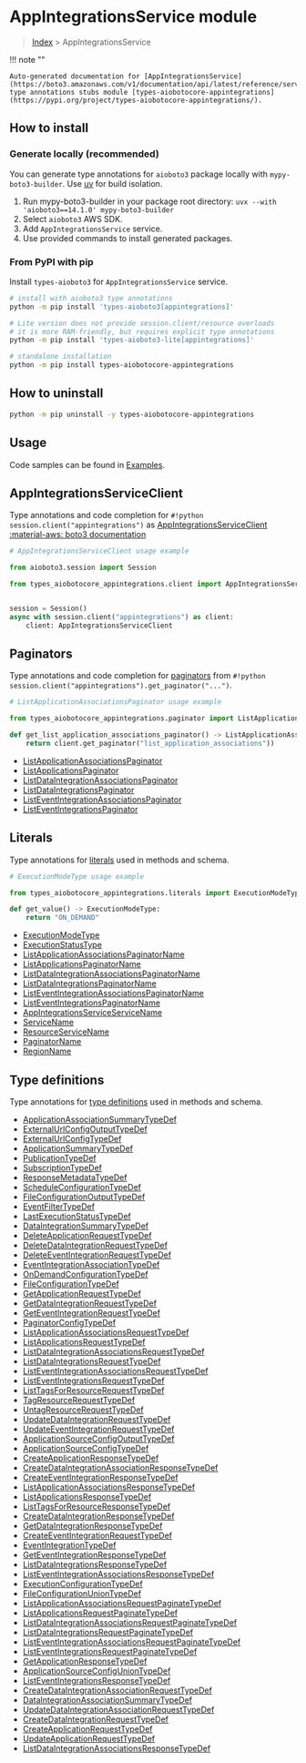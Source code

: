 # AppIntegrationsService module

> [Index](../README.md) > AppIntegrationsService


!!! note ""

    Auto-generated documentation for [AppIntegrationsService](https://boto3.amazonaws.com/v1/documentation/api/latest/reference/services/appintegrations.html#appintegrationsservice)
    type annotations stubs module [types-aiobotocore-appintegrations](https://pypi.org/project/types-aiobotocore-appintegrations/).

## How to install

### Generate locally (recommended)

You can generate type annotations for `aioboto3` package locally with `mypy-boto3-builder`.
Use [uv](https://docs.astral.sh/uv/getting-started/installation/) for build isolation.

1. Run mypy-boto3-builder in your package root directory: `uvx --with 'aioboto3==14.1.0' mypy-boto3-builder`
1. Select `aioboto3` AWS SDK.
1. Add `AppIntegrationsService` service.
1. Use provided commands to install generated packages.



### From PyPI with pip

Install `types-aioboto3` for `AppIntegrationsService` service.

```bash
# install with aioboto3 type annotations
python -m pip install 'types-aioboto3[appintegrations]'

# Lite version does not provide session.client/resource overloads
# it is more RAM-friendly, but requires explicit type annotations
python -m pip install 'types-aioboto3-lite[appintegrations]'

# standalone installation
python -m pip install types-aiobotocore-appintegrations
```



## How to uninstall

```bash
python -m pip uninstall -y types-aiobotocore-appintegrations
```

## Usage

Code samples can be found in [Examples](./usage.md).

## AppIntegrationsServiceClient

Type annotations and code completion for  `#!python session.client("appintegrations")` as [AppIntegrationsServiceClient](./client.md)
[:material-aws: boto3 documentation](https://boto3.amazonaws.com/v1/documentation/api/latest/reference/services/appintegrations.html#AppIntegrationsService.Client)

```python
# AppIntegrationsServiceClient usage example

from aioboto3.session import Session

from types_aiobotocore_appintegrations.client import AppIntegrationsServiceClient


session = Session()
async with session.client("appintegrations") as client:
    client: AppIntegrationsServiceClient
```


## Paginators

Type annotations and code completion for
[paginators](./paginators.md)
from `#!python session.client("appintegrations").get_paginator("...")`.

```python
# ListApplicationAssociationsPaginator usage example

from types_aiobotocore_appintegrations.paginator import ListApplicationAssociationsPaginator

def get_list_application_associations_paginator() -> ListApplicationAssociationsPaginator:
    return client.get_paginator("list_application_associations"))
```

- [ListApplicationAssociationsPaginator](./paginators.md#listapplicationassociationspaginator)
- [ListApplicationsPaginator](./paginators.md#listapplicationspaginator)
- [ListDataIntegrationAssociationsPaginator](./paginators.md#listdataintegrationassociationspaginator)
- [ListDataIntegrationsPaginator](./paginators.md#listdataintegrationspaginator)
- [ListEventIntegrationAssociationsPaginator](./paginators.md#listeventintegrationassociationspaginator)
- [ListEventIntegrationsPaginator](./paginators.md#listeventintegrationspaginator)








## Literals

Type annotations for [literals](./literals.md) used in methods and schema.

```python
# ExecutionModeType usage example

from types_aiobotocore_appintegrations.literals import ExecutionModeType

def get_value() -> ExecutionModeType:
    return "ON_DEMAND"
```

- [ExecutionModeType](./literals.md#executionmodetype)
- [ExecutionStatusType](./literals.md#executionstatustype)
- [ListApplicationAssociationsPaginatorName](./literals.md#listapplicationassociationspaginatorname)
- [ListApplicationsPaginatorName](./literals.md#listapplicationspaginatorname)
- [ListDataIntegrationAssociationsPaginatorName](./literals.md#listdataintegrationassociationspaginatorname)
- [ListDataIntegrationsPaginatorName](./literals.md#listdataintegrationspaginatorname)
- [ListEventIntegrationAssociationsPaginatorName](./literals.md#listeventintegrationassociationspaginatorname)
- [ListEventIntegrationsPaginatorName](./literals.md#listeventintegrationspaginatorname)
- [AppIntegrationsServiceServiceName](./literals.md#appintegrationsserviceservicename)
- [ServiceName](./literals.md#servicename)
- [ResourceServiceName](./literals.md#resourceservicename)
- [PaginatorName](./literals.md#paginatorname)
- [RegionName](./literals.md#regionname)




## Type definitions

Type annotations for [type definitions](./type_defs.md) used in methods and schema.

- [ApplicationAssociationSummaryTypeDef](./type_defs.md#applicationassociationsummarytypedef)
- [ExternalUrlConfigOutputTypeDef](./type_defs.md#externalurlconfigoutputtypedef)
- [ExternalUrlConfigTypeDef](./type_defs.md#externalurlconfigtypedef)
- [ApplicationSummaryTypeDef](./type_defs.md#applicationsummarytypedef)
- [PublicationTypeDef](./type_defs.md#publicationtypedef)
- [SubscriptionTypeDef](./type_defs.md#subscriptiontypedef)
- [ResponseMetadataTypeDef](./type_defs.md#responsemetadatatypedef)
- [ScheduleConfigurationTypeDef](./type_defs.md#scheduleconfigurationtypedef)
- [FileConfigurationOutputTypeDef](./type_defs.md#fileconfigurationoutputtypedef)
- [EventFilterTypeDef](./type_defs.md#eventfiltertypedef)
- [LastExecutionStatusTypeDef](./type_defs.md#lastexecutionstatustypedef)
- [DataIntegrationSummaryTypeDef](./type_defs.md#dataintegrationsummarytypedef)
- [DeleteApplicationRequestTypeDef](./type_defs.md#deleteapplicationrequesttypedef)
- [DeleteDataIntegrationRequestTypeDef](./type_defs.md#deletedataintegrationrequesttypedef)
- [DeleteEventIntegrationRequestTypeDef](./type_defs.md#deleteeventintegrationrequesttypedef)
- [EventIntegrationAssociationTypeDef](./type_defs.md#eventintegrationassociationtypedef)
- [OnDemandConfigurationTypeDef](./type_defs.md#ondemandconfigurationtypedef)
- [FileConfigurationTypeDef](./type_defs.md#fileconfigurationtypedef)
- [GetApplicationRequestTypeDef](./type_defs.md#getapplicationrequesttypedef)
- [GetDataIntegrationRequestTypeDef](./type_defs.md#getdataintegrationrequesttypedef)
- [GetEventIntegrationRequestTypeDef](./type_defs.md#geteventintegrationrequesttypedef)
- [PaginatorConfigTypeDef](./type_defs.md#paginatorconfigtypedef)
- [ListApplicationAssociationsRequestTypeDef](./type_defs.md#listapplicationassociationsrequesttypedef)
- [ListApplicationsRequestTypeDef](./type_defs.md#listapplicationsrequesttypedef)
- [ListDataIntegrationAssociationsRequestTypeDef](./type_defs.md#listdataintegrationassociationsrequesttypedef)
- [ListDataIntegrationsRequestTypeDef](./type_defs.md#listdataintegrationsrequesttypedef)
- [ListEventIntegrationAssociationsRequestTypeDef](./type_defs.md#listeventintegrationassociationsrequesttypedef)
- [ListEventIntegrationsRequestTypeDef](./type_defs.md#listeventintegrationsrequesttypedef)
- [ListTagsForResourceRequestTypeDef](./type_defs.md#listtagsforresourcerequesttypedef)
- [TagResourceRequestTypeDef](./type_defs.md#tagresourcerequesttypedef)
- [UntagResourceRequestTypeDef](./type_defs.md#untagresourcerequesttypedef)
- [UpdateDataIntegrationRequestTypeDef](./type_defs.md#updatedataintegrationrequesttypedef)
- [UpdateEventIntegrationRequestTypeDef](./type_defs.md#updateeventintegrationrequesttypedef)
- [ApplicationSourceConfigOutputTypeDef](./type_defs.md#applicationsourceconfigoutputtypedef)
- [ApplicationSourceConfigTypeDef](./type_defs.md#applicationsourceconfigtypedef)
- [CreateApplicationResponseTypeDef](./type_defs.md#createapplicationresponsetypedef)
- [CreateDataIntegrationAssociationResponseTypeDef](./type_defs.md#createdataintegrationassociationresponsetypedef)
- [CreateEventIntegrationResponseTypeDef](./type_defs.md#createeventintegrationresponsetypedef)
- [ListApplicationAssociationsResponseTypeDef](./type_defs.md#listapplicationassociationsresponsetypedef)
- [ListApplicationsResponseTypeDef](./type_defs.md#listapplicationsresponsetypedef)
- [ListTagsForResourceResponseTypeDef](./type_defs.md#listtagsforresourceresponsetypedef)
- [CreateDataIntegrationResponseTypeDef](./type_defs.md#createdataintegrationresponsetypedef)
- [GetDataIntegrationResponseTypeDef](./type_defs.md#getdataintegrationresponsetypedef)
- [CreateEventIntegrationRequestTypeDef](./type_defs.md#createeventintegrationrequesttypedef)
- [EventIntegrationTypeDef](./type_defs.md#eventintegrationtypedef)
- [GetEventIntegrationResponseTypeDef](./type_defs.md#geteventintegrationresponsetypedef)
- [ListDataIntegrationsResponseTypeDef](./type_defs.md#listdataintegrationsresponsetypedef)
- [ListEventIntegrationAssociationsResponseTypeDef](./type_defs.md#listeventintegrationassociationsresponsetypedef)
- [ExecutionConfigurationTypeDef](./type_defs.md#executionconfigurationtypedef)
- [FileConfigurationUnionTypeDef](./type_defs.md#fileconfigurationuniontypedef)
- [ListApplicationAssociationsRequestPaginateTypeDef](./type_defs.md#listapplicationassociationsrequestpaginatetypedef)
- [ListApplicationsRequestPaginateTypeDef](./type_defs.md#listapplicationsrequestpaginatetypedef)
- [ListDataIntegrationAssociationsRequestPaginateTypeDef](./type_defs.md#listdataintegrationassociationsrequestpaginatetypedef)
- [ListDataIntegrationsRequestPaginateTypeDef](./type_defs.md#listdataintegrationsrequestpaginatetypedef)
- [ListEventIntegrationAssociationsRequestPaginateTypeDef](./type_defs.md#listeventintegrationassociationsrequestpaginatetypedef)
- [ListEventIntegrationsRequestPaginateTypeDef](./type_defs.md#listeventintegrationsrequestpaginatetypedef)
- [GetApplicationResponseTypeDef](./type_defs.md#getapplicationresponsetypedef)
- [ApplicationSourceConfigUnionTypeDef](./type_defs.md#applicationsourceconfiguniontypedef)
- [ListEventIntegrationsResponseTypeDef](./type_defs.md#listeventintegrationsresponsetypedef)
- [CreateDataIntegrationAssociationRequestTypeDef](./type_defs.md#createdataintegrationassociationrequesttypedef)
- [DataIntegrationAssociationSummaryTypeDef](./type_defs.md#dataintegrationassociationsummarytypedef)
- [UpdateDataIntegrationAssociationRequestTypeDef](./type_defs.md#updatedataintegrationassociationrequesttypedef)
- [CreateDataIntegrationRequestTypeDef](./type_defs.md#createdataintegrationrequesttypedef)
- [CreateApplicationRequestTypeDef](./type_defs.md#createapplicationrequesttypedef)
- [UpdateApplicationRequestTypeDef](./type_defs.md#updateapplicationrequesttypedef)
- [ListDataIntegrationAssociationsResponseTypeDef](./type_defs.md#listdataintegrationassociationsresponsetypedef)

